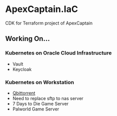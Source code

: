 # ApexCaptain.IaC

CDK for Terraform project of ApexCaptain

## Working On...

### Kubernetes on Oracle Cloud Infrastructure

- Vault
- Keycloak

### Kubernetes on Workstation

- [Qbittorrent](https://hub.docker.com/r/linuxserver/qbittorrent)
- Need to replace sftp to nas server
- 7 Days to Die Game Server
- Palworld Game Server
